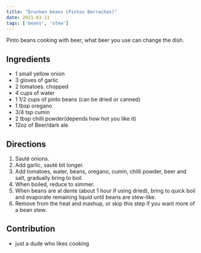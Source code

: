 ```yaml
---
title: "Drunken beans (Pintos Borrachos)"
date: 2021-03-11
tags: ['beans', 'stew']
---
```

 
Pinto beans cooking with beer, what beer you use can change the dish.

## Ingredients

- 1 small yellow onion
- 3 gloves of garlic
- 2 tomatoes. chopped
- 4 cups of water
- 1 1/2 cups of pinto beans (can be dried or canned)
- 1 tbsp oregano
- 3/4 tsp cumin
- 2 tbsp chilli powder(depends how hot you like it)
- 12oz of Beer/dark ale

## Directions

1. Sauté onions. 
2. Add garlic, sauté bit longer.
3. Add tomatoes, water, beans, oregano, cumin, chilli powder, beer and salt, gradually bring to boil. 
4. When boiled, reduce to simmer.
5. When beans are al dente (about 1 hour if using dried), bring to quick boil and evaporate remaining liquid until beans are stew-like.
6. Remove from the heat and mashup, or skip this step if you want more of a bean stew.

## Contribution

- just a dude who likes cooking
